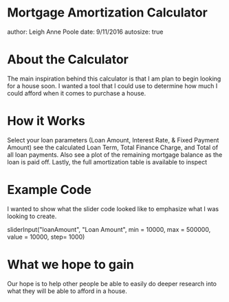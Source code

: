 Mortgage Amortization Calculator
========================================================
author: Leigh Anne Poole
date: 9/11/2016
autosize: true

About the Calculator
========================================================

The main inspiration behind this calculator is that I am plan to begin looking for a house soon.  I wanted a tool that I could use to determine how much I could afford when it comes to purchase a house.

How it Works
========================================================

Select your loan parameters (Loan Amount, Interest Rate, & Fixed Payment Amount) see the calculated Loan Term, Total Finance Charge, and Total of all loan payments. 
Also see a plot of the remaining mortgage balance as the loan is paid off. Lastly, the full amortization table is available to inspect

Example Code
========================================================

I wanted to show what the slider code looked like to emphasize what I was looking to create.

sliderInput("loanAmount",
    "Loan Amount",
    min = 10000,
    max = 500000,
    value = 10000,
    step= 1000)


What we hope to gain
========================================================

Our hope is to help other people be able to easily do deeper research into what they will be able to afford in a house.
